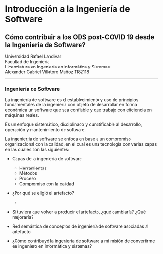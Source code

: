 # Introducción a la Ingeniería de Software
## Cómo contribuir a los ODS post-COVID 19 desde la Ingeniería de Software?
Universidad Rafael Landivar </br>
Facultad de Ingeniería </br>
Licenciatura en Ingeniería en Informática y Sistemas </br>
Alexander Gabriel Villatoro Muñoz 1182118 </br>

<hr>

### Ingeniería de Software

La ingeniería de software es el establecimiento y uso de principios fundamentales de la ingeniería con objeto de desarrollar en forma económica un software que sea confiable y que trabaje con eficiencia en máquinas reales. </br>

Es un enfoque sistemático, disciplinado y cunatificable al desarrollo, operación y mantenimiento de software. </br>

La ingenier;ia de software se enfoca en base a un compromiso organizacional con la calidad, en el cual es una tecnología con varias capas en las cuales son las siguientes: </br>

- Capas de la ingeniería de software
    - Herramientas
    - Métodos
    - Proceso 
    - Compromiso con la calidad

- ¿Por qué se eligió el artefacto? </br>

    - 

- Si tuviera que volver a producir el artefacto, ¿qué cambiaría? ¿Qué mejoraría?
- Red semántica de conceptos de ingeniería de software asociadas al artefacto
- ¿Cómo contribuyó la ingeniería de software a mi misión de convertirme en ingeniero 
en informática y sistemas?





